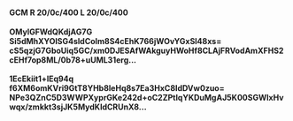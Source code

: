 #### GCM R 20/0c/400 L 20/0c/400
**OMylGFWdQKdjAG7G**<br/>**Si5dMhXYOlSG4sldCoIm8S4cEhK766jWOvYGxSl48xs=**<br/>**cS5qzjG7GboUiq5GC/xm0DJESAfWAkguyHWoHf8CLAjFRVodAmXFHS2cEHf7op8ML/0b78+uUML31erg...**<br/><br/>
**1EcEkiit1+lEq94q**<br/>**f6XM6omKVri9GtT8YHb8leHq8s7Ea3HxC8IdDVw0zuo=**<br/>**NPe3QZnC5D3WWPXyprGKe242d+oC2ZPtIqYKDuMgAJ5K00SGWlxHvwqx/zmkkt3sjJK5MydKldCRUnX8...**